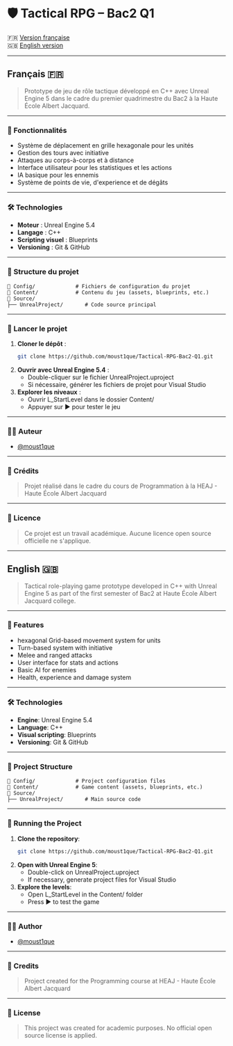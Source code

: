 # 🛡️ Tactical RPG – Bac2 Q1

🇫🇷 [Version française](#français-)  
🇬🇧 [English version](#english-)

---

## Français 🇫🇷

> Prototype de jeu de rôle tactique développé en C++ avec Unreal Engine 5 dans le cadre du premier quadrimestre du Bac2 à la Haute École Albert Jacquard.

---

### 🧩 Fonctionnalités

- Système de déplacement en grille hexagonale pour les unités
- Gestion des tours avec initiative
- Attaques au corps-à-corps et à distance
- Interface utilisateur pour les statistiques et les actions
- IA basique pour les ennemis
- Système de points de vie, d'experience et de dégâts

---

### 🛠️ Technologies

- **Moteur** : Unreal Engine 5.4
- **Langage** : C++
- **Scripting visuel** : Blueprints
- **Versioning** : Git & GitHub

---

### 📁 Structure du projet

```plaintext
📁 Config/             # Fichiers de configuration du projet
📁 Content/            # Contenu du jeu (assets, blueprints, etc.)
📁 Source/
├── UnrealProject/       # Code source principal
```

---

### 🚀 Lancer le projet

1. **Cloner le dépôt** :
   ```bash
   git clone https://github.com/moust1que/Tactical-RPG-Bac2-Q1.git
   ```
2. **Ouvrir avec Unreal Engine 5.4** :
   - Double-cliquer sur le fichier UnrealProject.uproject
   - Si nécessaire, générer les fichiers de projet pour Visual Studio
3. **Explorer les niveaux** :
   - Ouvrir L_StartLevel dans le dossier Content/
   - Appuyer sur ▶️ pour tester le jeu

---

### 👨‍💻 Auteur

- [@moust1que](https://github.com/moust1que)

---

### 🏫 Crédits

> Projet réalisé dans le cadre du cours de Programmation à la HEAJ - Haute École Albert Jacquard

---

### 📄 Licence

> Ce projet est un travail académique. Aucune licence open source officielle ne s'applique.

---

## English 🇬🇧

> Tactical role-playing game prototype developed in C++ with Unreal Engine 5 as part of the first semester of Bac2 at Haute École Albert Jacquard college.

---

### 🧩 Features

- hexagonal Grid-based movement system for units
- Turn-based system with initiative
- Melee and ranged attacks
- User interface for stats and actions
- Basic AI for enemies
- Health, experience and damage system

---

### 🛠️ Technologies

- **Engine**: Unreal Engine 5.4
- **Language**: C++
- **Visual scripting**: Blueprints
- **Versioning**: Git & GitHub

---

### 📁 Project Structure

```plaintext
📁 Config/             # Project configuration files
📁 Content/            # Game content (assets, blueprints, etc.)
📁 Source/
├── UnrealProject/       # Main source code
```

---

### 🚀 Running the Project

1. **Clone the repository**:
   ```bash
   git clone https://github.com/moust1que/Tactical-RPG-Bac2-Q1.git
   ```
2. **Open with Unreal Engine 5**:
   - Double-click on UnrealProject.uproject
   - If necessary, generate project files for Visual Studio
3. **Explore the levels**:
   - Open L_StartLevel in the Content/ folder
   - Press ▶️ to test the game

---

### 👨‍💻 Author

- [@moust1que](https://github.com/moust1que)

---

### 🏫 Credits

> Project created for the Programming course at HEAJ - Haute École Albert Jacquard

---

### 📄 License

> This project was created for academic purposes. No official open source license is applied.
